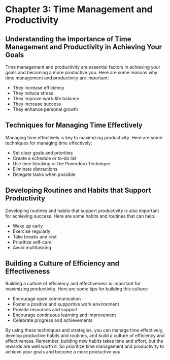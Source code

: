 Chapter 3: Time Management and Productivity
===========================================

Understanding the Importance of Time Management and Productivity in Achieving Your Goals
----------------------------------------------------------------------------------------

Time management and productivity are essential factors in achieving your goals and becoming a more productive you. Here are some reasons why time management and productivity are important:

* They increase efficiency
* They reduce stress
* They improve work-life balance
* They increase success
* They enhance personal growth

Techniques for Managing Time Effectively
----------------------------------------

Managing time effectively is key to maximizing productivity. Here are some techniques for managing time effectively:

* Set clear goals and priorities
* Create a schedule or to-do list
* Use time blocking or the Pomodoro Technique
* Eliminate distractions
* Delegate tasks when possible

Developing Routines and Habits that Support Productivity
--------------------------------------------------------

Developing routines and habits that support productivity is also important for achieving success. Here are some habits and routines that can help:

* Wake up early
* Exercise regularly
* Take breaks and rest
* Prioritize self-care
* Avoid multitasking

Building a Culture of Efficiency and Effectiveness
--------------------------------------------------

Building a culture of efficiency and effectiveness is important for maximizing productivity. Here are some tips for building this culture:

* Encourage open communication
* Foster a positive and supportive work environment
* Provide resources and support
* Encourage continuous learning and improvement
* Celebrate progress and achievements

By using these techniques and strategies, you can manage time effectively, develop productive habits and routines, and build a culture of efficiency and effectiveness. Remember, building new habits takes time and effort, but the rewards are well worth it. So prioritize time management and productivity to achieve your goals and become a more productive you.


